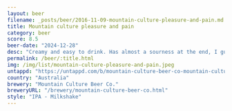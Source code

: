 ```yaml
---
layout: beer
filename: _posts/beer/2016-11-09-mountain-culture-pleasure-and-pain.md
title: Mountain culture pleasure and pain
category: beer
score: 8.5
beer-date: "2024-12-28"
desc: "Creamy and easy to drink. Has almost a sourness at the end, I guess that is the pain. Still very good"
permalink: /beer/:title.html
img: /img/list/mountain-culture-pleasure-and-pain.jpeg
untappd: "https://untappd.com/b/mountain-culture-beer-co-mountain-culture-beer-co-pleasure-and-pain/6074939"
country: "Australia"
brewery: "Mountain Culture Beer Co."
breweryURL: "/brewery/mountain-culture-beer-co.html"
style: "IPA - Milkshake"
---
```

